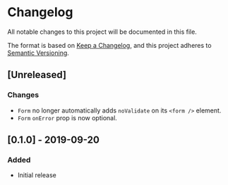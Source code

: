 # Changelog

All notable changes to this project will be documented in this file.

The format is based on [Keep a Changelog](https://keepachangelog.com/en/1.0.0/),
and this project adheres to [Semantic Versioning](https://semver.org/spec/v2.0.0.html).

## [Unreleased]
### Changes
* `Form` no longer automatically adds `noValidate` on its `<form />` element.
* `Form` `onError` prop is now optional.

## [0.1.0] - 2019-09-20
### Added
* Initial release
